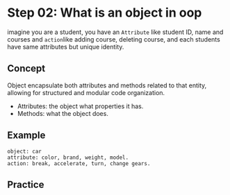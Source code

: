 # Step 02: What is an object in oop

imagine you are a student, you have an `Attribute` like student ID, name and courses and `action`like adding course, deleting course, and each students have same attributes but unique identity.

## Concept

Object encapsulate both attributes and methods related to that entity, allowing for structured and modular code organization.

 - Attributes: the object what properties it has.
 - Methods: what the object does.
   


## Example
```
object: car
attribute: color, brand, weight, model.
action: break, accelerate, turn, change gears.
```

## Practice


